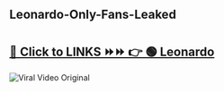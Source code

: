 
 ## Leonardo-Only-Fans-Leaked

# <h2><a href="https://clipsfans.com/Leonardo&ref=git">🔗 Click to LINKS ⏩⏩ 👉 🟢 Leonardo </a></h2>

<a href="https://clipsfans.com/Leonardo&ref=git" rel="nofollow" data-target="animated-image.originalLink"><img src="https://i.ibb.co.com/xMMVF88/686577567.gif" alt="Viral Video Original" style="max-width: 100%; display: inline-block;" data-target="animated-image.originalImage"></a>
